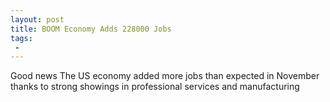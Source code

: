 ```yaml
---
layout: post
title: BOOM Economy Adds 228000 Jobs
tags:
 -
---
```

Good news The US economy added more jobs than expected in November thanks to strong showings in professional services and manufacturing
